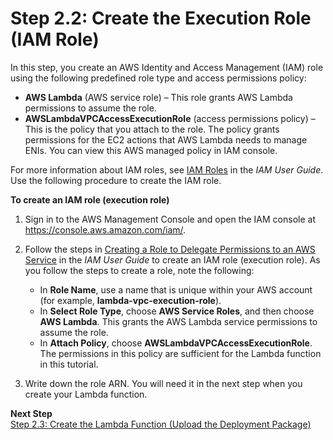 # Step 2\.2: Create the Execution Role \(IAM Role\)<a name="vpc-ec-create-iam-role"></a>

In this step, you create an AWS Identity and Access Management \(IAM\) role using the following predefined role type and access permissions policy:
+ **AWS Lambda** \(AWS service role\) – This role grants AWS Lambda permissions to assume the role\. 
+ **AWSLambdaVPCAccessExecutionRole** \(access permissions policy\) – This is the policy that you attach to the role\. The policy grants permissions for the EC2 actions that AWS Lambda needs to manage ENIs\. You can view this AWS managed policy in IAM console\.

 For more information about IAM roles, see [IAM Roles](http://docs.aws.amazon.com/IAM/latest/UserGuide/id_roles.html) in the *IAM User Guide*\. Use the following procedure to create the IAM role\.

**To create an IAM role \(execution role\)**

1. Sign in to the AWS Management Console and open the IAM console at [https://console\.aws\.amazon\.com/iam/](https://console.aws.amazon.com/iam/)\.

1. Follow the steps in [Creating a Role to Delegate Permissions to an AWS Service](http://docs.aws.amazon.com/IAM/latest/UserGuide/id_roles_create_for-service.html) in the *IAM User Guide* to create an IAM role \(execution role\)\. As you follow the steps to create a role, note the following:
   + In **Role Name**, use a name that is unique within your AWS account \(for example, **lambda\-vpc\-execution\-role**\)\. 
   + In **Select Role Type**, choose **AWS Service Roles**, and then choose **AWS Lambda**\. This grants the AWS Lambda service permissions to assume the role\.
   + In **Attach Policy**, choose **AWSLambdaVPCAccessExecutionRole**\. The permissions in this policy are sufficient for the Lambda function in this tutorial\.

1. Write down the role ARN\. You will need it in the next step when you create your Lambda function\.

**Next Step**  
[Step 2\.3: Create the Lambda Function \(Upload the Deployment Package\)](vpc-ec-upload-deployment-pkg.md)